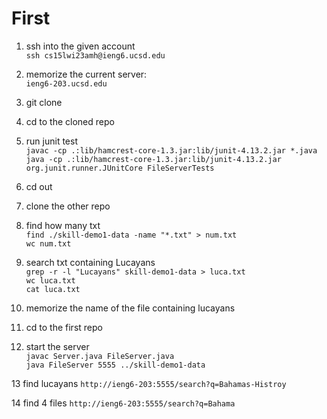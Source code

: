 # First
1. ssh into the given account\
`ssh cs15lwi23amh@ieng6.ucsd.edu`

2. memorize the current server:\
`ieng6-203.ucsd.edu`

3. git clone

4. cd to the cloned repo

5. run junit test\
`javac -cp .:lib/hamcrest-core-1.3.jar:lib/junit-4.13.2.jar *.java`\
`java -cp .:lib/hamcrest-core-1.3.jar:lib/junit-4.13.2.jar org.junit.runner.JUnitCore FileServerTests`

6. cd out

7. clone the other repo

8. find how many txt\
`find ./skill-demo1-data -name "*.txt" > num.txt`\
`wc num.txt`

9. search txt containing Lucayans\
`grep -r -l "Lucayans" skill-demo1-data > luca.txt`\
`wc luca.txt`\
`cat luca.txt`

10. memorize the name of the file containing lucayans

11. cd to the first repo

12. start the server\
`javac Server.java FileServer.java`\
`java FileServer 5555 ../skill-demo1-data`

13 find lucayans
`http://ieng6-203:5555/search?q=Bahamas-Histroy`

14 find 4 files
`http://ieng6-203:5555/search?q=Bahama`

